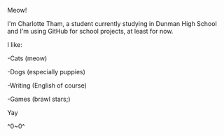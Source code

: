 Meow!

I'm Charlotte Tham, a student currently studying in Dunman High School and I'm using GitHub for school projects, at least for now.

I like:

-Cats (meow)

-Dogs (especially puppies)

-Writing (English of course)

-Games (brawl stars;)


Yay

^0~0^

